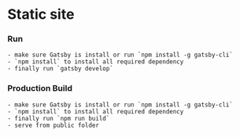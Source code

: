 # Static site

### Run

```
- make sure Gatsby is install or run `npm install -g gatsby-cli`
- `npm install` to install all required dependency
- finally run `gatsby develop`
```


### Production Build

```
- make sure Gatsby is install or run `npm install -g gatsby-cli`
- `npm install` to install all required dependency
- finally run `npm run build`
- serve from public folder
```